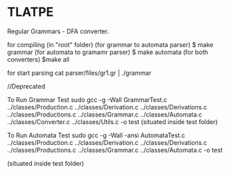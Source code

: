TLATPE
======

Regular Grammars - DFA converter.


for compiling (in "root" folder)
	(for grammar to automata parser)	$ make grammar 
	(for automata to gramamr parser)    	$ make automata
	(for both converters)			$make all


for start parsing
	cat parser/files/gr1.gr | ./grammar



//Deprecated


To Run Grammar Test
 sudo gcc -g -Wall  GrammarTest.c ../classes/Production.c ../classes/Derivation.c ../classes/Derivations.c ../classes/Productions.c ../classes/Grammar.c ../classes/Automata.c ../classes/Converter.c ../classes/Utils.c -o test
(situated inside test folder)

To Run Automata Test
sudo gcc -g -Wall -ansi AutomataTest.c ../classes/Production.c ../classes/Derivation.c ../classes/Derivations.c ../classes/Productions.c ../classes/Grammar.c ../classes/Automata.c -o test

(situated inside test folder)

